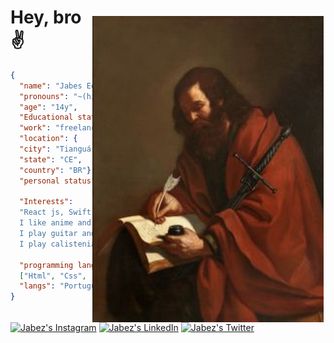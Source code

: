 <p>
    <img alt="Apostolo Paulo" src="./assets/Paulo.jpg"  
    style="margin-top:40px; margin-right:3px;"
    width="370px"
    height="490px"
    align="right">
</p>

<h1>
    Hey, bro ✌️
</h1>

~~~json
{
  "name": "Jabes Eduardo",
  "pronouns": "~(his/he)",
  "age": "14y",
  "Educational status": "Fundamental 8",
  "work": "freelancer",
  "location": {
  "city": "Tianguá", 
  "state": "CE", 
  "country": "BR"},
  "personal status": "studying, Job, developing",

  "Interests": 
  "React js, Swift, C, C++... 
  I like anime and manga, 
  I play guitar and 
  I play calistenia ",

  "programming languages": 
  ["Html", "Css", "Javascript", "Java", "Git", "sql"],
  "langs": "Portuguese and English",
}
~~~

[![Jabez's Instagram][Instagram]](https://www.instagram.com/prosa.ww/)
[![Jabez's LinkedIn][LinkedIn]](https://www.linkedin.com/in/jabes-eduardo-029035252/)
[![Jabez's Twitter][Twitter]](https://twitter.com/Watts_8bits)

[Instagram]: https://img.shields.io/twitter/url?color=black&label=Instagram&logo=instagram&logoColor=red&style=social&url=https%3A%2F%2Fwww.instagram.com%2Fprosa.ww%2F
[LinkedIn]: https://img.shields.io/twitter/url?label=LinkedIn&logo=LinkedIn&style=social&url=https%3A%2F%2Fwww.linkedin.com%2Fin%2Fjabes-eduardo-029035252%2F
[Twitter]: https://img.shields.io/twitter/url?label=twitter&logo=twitter&style=social&url=https%3A%2F%2Ftwitter.com%2FWatts_8bits